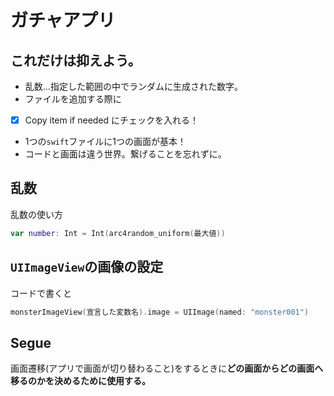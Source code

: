 # ガチャアプリ
## これだけは抑えよう。
- 乱数...指定した範囲の中でランダムに生成された数字。
- ファイルを追加する際に
- [x] Copy item if needed にチェックを入れる！
- 1つの`swift`ファイルに1つの画面が基本！
- コードと画面は違う世界。繋げることを忘れずに。
## 乱数
乱数の使い方
```swift
var number: Int = Int(arc4random_uniform(最大値))
```
## `UIImageView`の画像の設定
コードで書くと
```swift
monsterImageView(宣言した変数名).image = UIImage(named: "monster001")
```
## Segue
画面遷移(アプリで画面が切り替わること)をするときに**どの画面からどの画面へ移るのかを決めるために使用する。**
